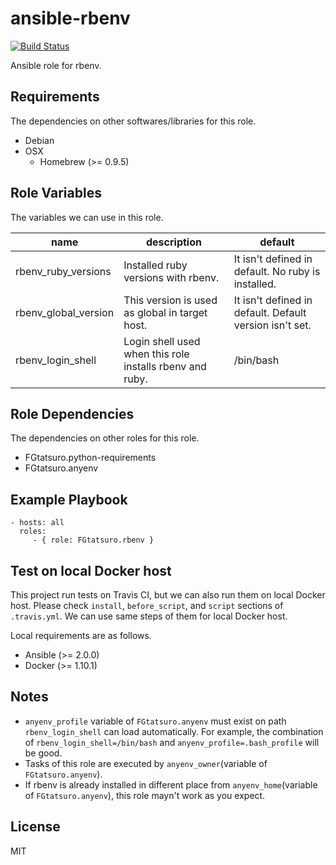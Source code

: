 ansible-rbenv
====================================

[![Build Status](https://travis-ci.org/FGtatsuro/ansible-rbenv.svg?branch=master)](https://travis-ci.org/FGtatsuro/ansible-rbenv)

Ansible role for rbenv.

Requirements
------------

The dependencies on other softwares/libraries for this role.

- Debian
- OSX
  - Homebrew (>= 0.9.5)

Role Variables
--------------

The variables we can use in this role.

|name|description|default|
|---|---|---|
|rbenv_ruby_versions|Installed ruby versions with rbenv.|It isn't defined in default. No ruby is installed.|
|rbenv_global_version|This version is used as global in target host.|It isn't defined in default. Default version isn't set.|
|rbenv_login_shell|Login shell used when this role installs rbenv and ruby.|/bin/bash|

Role Dependencies
-----------------

The dependencies on other roles for this role.

- FGtatsuro.python-requirements
- FGtatsuro.anyenv

Example Playbook
----------------

    - hosts: all
      roles:
         - { role: FGtatsuro.rbenv }

Test on local Docker host
-------------------------

This project run tests on Travis CI, but we can also run them on local Docker host.
Please check `install`, `before_script`, and `script` sections of `.travis.yml`.
We can use same steps of them for local Docker host.

Local requirements are as follows.

- Ansible (>= 2.0.0)
- Docker (>= 1.10.1)

Notes
-----

- `anyenv_profile` variable of `FGtatsuro.anyenv` must exist on path `rbenv_login_shell` can load automatically. For example, the combination of `rbenv_login_shell=/bin/bash` and `anyenv_profile=.bash_profile` will be good.
- Tasks of this role are executed by `anyenv_owner`(variable of `FGtatsuro.anyenv`).
- If rbenv is already installed in different place from `anyenv_home`(variable of `FGtatsuro.anyenv`), this role mayn't work as you expect.

License
-------

MIT
